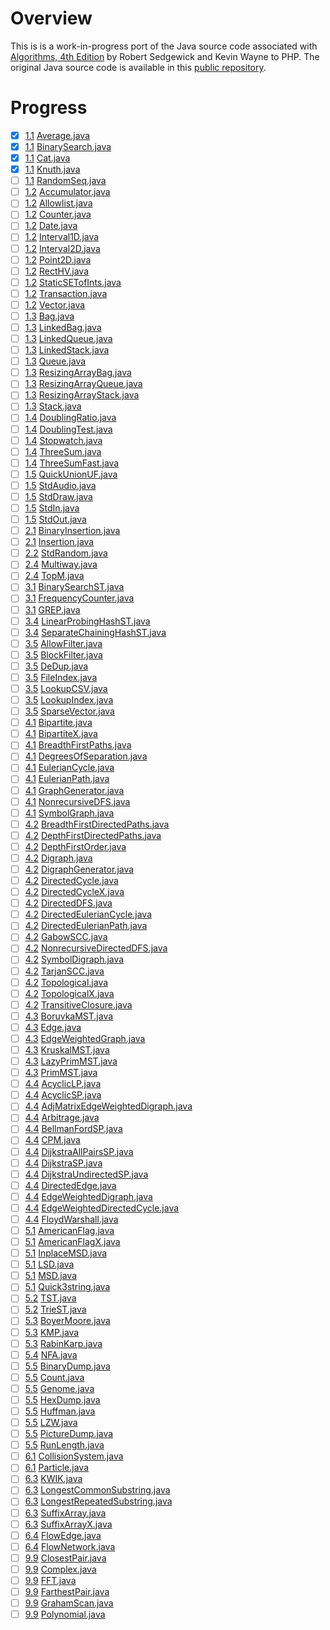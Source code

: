 # Overview

This is is a work-in-progress port of the Java source code associated
with [Algorithms, 4th Edition](http://amzn.to/13VNJi7)
by Robert Sedgewick and Kevin Wayne to PHP. The original Java source code is available in
this [public repository](https://github.com/kevin-wayne/algs4).

# Progress

- [x] [1.1](https://algs4.cs.princeton.edu/11model) [Average.java](https://github.com/kevin-wayne/algs4/blob/master/src/main/java/edu/princeton/cs/algs4/Average.java)
- [x] [1.1](https://algs4.cs.princeton.edu/11model) [BinarySearch.java](https://github.com/kevin-wayne/algs4/blob/master/src/main/java/edu/princeton/cs/algs4/BinarySearch.java)
- [x] [1.1](https://algs4.cs.princeton.edu/11model) [Cat.java](https://github.com/kevin-wayne/algs4/blob/master/src/main/java/edu/princeton/cs/algs4/Cat.java)
- [x] [1.1](https://algs4.cs.princeton.edu/11model) [Knuth.java](https://github.com/kevin-wayne/algs4/blob/master/src/main/java/edu/princeton/cs/algs4/Knuth.java)
- [ ] [1.1](https://algs4.cs.princeton.edu/11model) [RandomSeq.java](https://github.com/kevin-wayne/algs4/blob/master/src/main/java/edu/princeton/cs/algs4/RandomSeq.java)
- [ ] [1.2](https://algs4.cs.princeton.edu/12oop) [Accumulator.java](https://github.com/kevin-wayne/algs4/blob/master/src/main/java/edu/princeton/cs/algs4/Accumulator.java)
- [ ] [1.2](https://algs4.cs.princeton.edu/12oop) [Allowlist.java](https://github.com/kevin-wayne/algs4/blob/master/src/main/java/edu/princeton/cs/algs4/Allowlist.java)
- [ ] [1.2](https://algs4.cs.princeton.edu/12oop) [Counter.java](https://github.com/kevin-wayne/algs4/blob/master/src/main/java/edu/princeton/cs/algs4/Counter.java)
- [ ] [1.2](https://algs4.cs.princeton.edu/12oop) [Date.java](https://github.com/kevin-wayne/algs4/blob/master/src/main/java/edu/princeton/cs/algs4/Date.java)
- [ ] [1.2](https://algs4.cs.princeton.edu/12oop) [Interval1D.java](https://github.com/kevin-wayne/algs4/blob/master/src/main/java/edu/princeton/cs/algs4/Interval1D.java)
- [ ] [1.2](https://algs4.cs.princeton.edu/12oop) [Interval2D.java](https://github.com/kevin-wayne/algs4/blob/master/src/main/java/edu/princeton/cs/algs4/Interval2D.java)
- [ ] [1.2](https://algs4.cs.princeton.edu/12oop) [Point2D.java](https://github.com/kevin-wayne/algs4/blob/master/src/main/java/edu/princeton/cs/algs4/Point2D.java)
- [ ] [1.2](https://algs4.cs.princeton.edu/12oop) [RectHV.java](https://github.com/kevin-wayne/algs4/blob/master/src/main/java/edu/princeton/cs/algs4/RectHV.java)
- [ ] [1.2](https://algs4.cs.princeton.edu/12oop) [StaticSETofInts.java](https://github.com/kevin-wayne/algs4/blob/master/src/main/java/edu/princeton/cs/algs4/StaticSETofInts.java)
- [ ] [1.2](https://algs4.cs.princeton.edu/12oop) [Transaction.java](https://github.com/kevin-wayne/algs4/blob/master/src/main/java/edu/princeton/cs/algs4/Transaction.java)
- [ ] [1.2](https://algs4.cs.princeton.edu/12oop) [Vector.java](https://github.com/kevin-wayne/algs4/blob/master/src/main/java/edu/princeton/cs/algs4/Vector.java)
- [ ] [1.3](https://algs4.cs.princeton.edu/13stacks) [Bag.java](https://github.com/kevin-wayne/algs4/blob/master/src/main/java/edu/princeton/cs/algs4/Bag.java)
- [ ] [1.3](https://algs4.cs.princeton.edu/13stacks) [LinkedBag.java](https://github.com/kevin-wayne/algs4/blob/master/src/main/java/edu/princeton/cs/algs4/LinkedBag.java)
- [ ] [1.3](https://algs4.cs.princeton.edu/13stacks) [LinkedQueue.java](https://github.com/kevin-wayne/algs4/blob/master/src/main/java/edu/princeton/cs/algs4/LinkedQueue.java)
- [ ] [1.3](https://algs4.cs.princeton.edu/13stacks) [LinkedStack.java](https://github.com/kevin-wayne/algs4/blob/master/src/main/java/edu/princeton/cs/algs4/LinkedStack.java)
- [ ] [1.3](https://algs4.cs.princeton.edu/13stacks) [Queue.java](https://github.com/kevin-wayne/algs4/blob/master/src/main/java/edu/princeton/cs/algs4/Queue.java)
- [ ] [1.3](https://algs4.cs.princeton.edu/13stacks) [ResizingArrayBag.java](https://github.com/kevin-wayne/algs4/blob/master/src/main/java/edu/princeton/cs/algs4/ResizingArrayBag.java)
- [ ] [1.3](https://algs4.cs.princeton.edu/13stacks) [ResizingArrayQueue.java](https://github.com/kevin-wayne/algs4/blob/master/src/main/java/edu/princeton/cs/algs4/ResizingArrayQueue.java)
- [ ] [1.3](https://algs4.cs.princeton.edu/13stacks) [ResizingArrayStack.java](https://github.com/kevin-wayne/algs4/blob/master/src/main/java/edu/princeton/cs/algs4/ResizingArrayStack.java)
- [ ] [1.3](https://algs4.cs.princeton.edu/13stacks) [Stack.java](https://github.com/kevin-wayne/algs4/blob/master/src/main/java/edu/princeton/cs/algs4/Stack.java)
- [ ] [1.4](https://algs4.cs.princeton.edu/14analysis) [DoublingRatio.java](https://github.com/kevin-wayne/algs4/blob/master/src/main/java/edu/princeton/cs/algs4/DoublingRatio.java)
- [ ] [1.4](https://algs4.cs.princeton.edu/14analysis) [DoublingTest.java](https://github.com/kevin-wayne/algs4/blob/master/src/main/java/edu/princeton/cs/algs4/DoublingTest.java)
- [ ] [1.4](https://algs4.cs.princeton.edu/14analysis) [Stopwatch.java](https://github.com/kevin-wayne/algs4/blob/master/src/main/java/edu/princeton/cs/algs4/Stopwatch.java)
- [ ] [1.4](https://algs4.cs.princeton.edu/14analysis) [ThreeSum.java](https://github.com/kevin-wayne/algs4/blob/master/src/main/java/edu/princeton/cs/algs4/ThreeSum.java)
- [ ] [1.4](https://algs4.cs.princeton.edu/14analysis) [ThreeSumFast.java](https://github.com/kevin-wayne/algs4/blob/master/src/main/java/edu/princeton/cs/algs4/ThreeSumFast.java)
- [ ] [1.5](https://algs4.cs.princeton.edu/15uf) [QuickUnionUF.java](https://github.com/kevin-wayne/algs4/blob/master/src/main/java/edu/princeton/cs/algs4/QuickUnionUF.java)
- [ ] [1.5](https://introcs.cs.princeton.edu/15inout) [StdAudio.java](https://github.com/kevin-wayne/algs4/blob/master/src/main/java/edu/princeton/cs/algs4/StdAudio.java)
- [ ] [1.5](https://introcs.cs.princeton.edu/15inout) [StdDraw.java](https://github.com/kevin-wayne/algs4/blob/master/src/main/java/edu/princeton/cs/algs4/StdDraw.java)
- [ ] [1.5](https://introcs.cs.princeton.edu/15inout) [StdIn.java](https://github.com/kevin-wayne/algs4/blob/master/src/main/java/edu/princeton/cs/algs4/StdIn.java)
- [ ] [1.5](https://introcs.cs.princeton.edu/15inout) [StdOut.java](https://github.com/kevin-wayne/algs4/blob/master/src/main/java/edu/princeton/cs/algs4/StdOut.java)
- [ ] [2.1](https://algs4.cs.princeton.edu/21elementary) [BinaryInsertion.java](https://github.com/kevin-wayne/algs4/blob/master/src/main/java/edu/princeton/cs/algs4/BinaryInsertion.java)
- [ ] [2.1](https://algs4.cs.princeton.edu/21elementary) [Insertion.java](https://github.com/kevin-wayne/algs4/blob/master/src/main/java/edu/princeton/cs/algs4/Insertion.java)
- [ ] [2.2](https://introcs.cs.princeton.edu/22library) [StdRandom.java](https://github.com/kevin-wayne/algs4/blob/master/src/main/java/edu/princeton/cs/algs4/StdRandom.java)
- [ ] [2.4](https://algs4.cs.princeton.edu/24pq) [Multiway.java](https://github.com/kevin-wayne/algs4/blob/master/src/main/java/edu/princeton/cs/algs4/Multiway.java)
- [ ] [2.4](https://algs4.cs.princeton.edu/24pq) [TopM.java](https://github.com/kevin-wayne/algs4/blob/master/src/main/java/edu/princeton/cs/algs4/TopM.java)
- [ ] [3.1](https://algs4.cs.princeton.edu/31elementary) [BinarySearchST.java](https://github.com/kevin-wayne/algs4/blob/master/src/main/java/edu/princeton/cs/algs4/BinarySearchST.java)
- [ ] [3.1](https://algs4.cs.princeton.edu/31elementary) [FrequencyCounter.java](https://github.com/kevin-wayne/algs4/blob/master/src/main/java/edu/princeton/cs/algs4/FrequencyCounter.java)
- [ ] [3.1](https://algs4.cs.princeton.edu/31elementary) [GREP.java](https://github.com/kevin-wayne/algs4/blob/master/src/main/java/edu/princeton/cs/algs4/GREP.java)
- [ ] [3.4](https://algs4.cs.princeton.edu/34hash) [LinearProbingHashST.java](https://github.com/kevin-wayne/algs4/blob/master/src/main/java/edu/princeton/cs/algs4/LinearProbingHashST.java)
- [ ] [3.4](https://algs4.cs.princeton.edu/34hash) [SeparateChainingHashST.java](https://github.com/kevin-wayne/algs4/blob/master/src/main/java/edu/princeton/cs/algs4/SeparateChainingHashST.java)
- [ ] [3.5](https://algs4.cs.princeton.edu/35applications) [AllowFilter.java](https://github.com/kevin-wayne/algs4/blob/master/src/main/java/edu/princeton/cs/algs4/AllowFilter.java)
- [ ] [3.5](https://algs4.cs.princeton.edu/35applications) [BlockFilter.java](https://github.com/kevin-wayne/algs4/blob/master/src/main/java/edu/princeton/cs/algs4/BlockFilter.java)
- [ ] [3.5](https://algs4.cs.princeton.edu/35applications) [DeDup.java](https://github.com/kevin-wayne/algs4/blob/master/src/main/java/edu/princeton/cs/algs4/DeDup.java)
- [ ] [3.5](https://algs4.cs.princeton.edu/35applications) [FileIndex.java](https://github.com/kevin-wayne/algs4/blob/master/src/main/java/edu/princeton/cs/algs4/FileIndex.java)
- [ ] [3.5](https://algs4.cs.princeton.edu/35applications) [LookupCSV.java](https://github.com/kevin-wayne/algs4/blob/master/src/main/java/edu/princeton/cs/algs4/LookupCSV.java)
- [ ] [3.5](https://algs4.cs.princeton.edu/35applications) [LookupIndex.java](https://github.com/kevin-wayne/algs4/blob/master/src/main/java/edu/princeton/cs/algs4/LookupIndex.java)
- [ ] [3.5](https://algs4.cs.princeton.edu/35applications) [SparseVector.java](https://github.com/kevin-wayne/algs4/blob/master/src/main/java/edu/princeton/cs/algs4/SparseVector.java)
- [ ] [4.1](https://algs4.cs.princeton.edu/41graph) [Bipartite.java](https://github.com/kevin-wayne/algs4/blob/master/src/main/java/edu/princeton/cs/algs4/Bipartite.java)
- [ ] [4.1](https://algs4.cs.princeton.edu/41graph) [BipartiteX.java](https://github.com/kevin-wayne/algs4/blob/master/src/main/java/edu/princeton/cs/algs4/BipartiteX.java)
- [ ] [4.1](https://algs4.cs.princeton.edu/41graph) [BreadthFirstPaths.java](https://github.com/kevin-wayne/algs4/blob/master/src/main/java/edu/princeton/cs/algs4/BreadthFirstPaths.java)
- [ ] [4.1](https://algs4.cs.princeton.edu/41graph) [DegreesOfSeparation.java](https://github.com/kevin-wayne/algs4/blob/master/src/main/java/edu/princeton/cs/algs4/DegreesOfSeparation.java)
- [ ] [4.1](https://algs4.cs.princeton.edu/41graph) [EulerianCycle.java](https://github.com/kevin-wayne/algs4/blob/master/src/main/java/edu/princeton/cs/algs4/EulerianCycle.java)
- [ ] [4.1](https://algs4.cs.princeton.edu/41graph) [EulerianPath.java](https://github.com/kevin-wayne/algs4/blob/master/src/main/java/edu/princeton/cs/algs4/EulerianPath.java)
- [ ] [4.1](https://algs4.cs.princeton.edu/41graph) [GraphGenerator.java](https://github.com/kevin-wayne/algs4/blob/master/src/main/java/edu/princeton/cs/algs4/GraphGenerator.java)
- [ ] [4.1](https://algs4.cs.princeton.edu/41graph) [NonrecursiveDFS.java](https://github.com/kevin-wayne/algs4/blob/master/src/main/java/edu/princeton/cs/algs4/NonrecursiveDFS.java)
- [ ] [4.1](https://algs4.cs.princeton.edu/41graph) [SymbolGraph.java](https://github.com/kevin-wayne/algs4/blob/master/src/main/java/edu/princeton/cs/algs4/SymbolGraph.java)
- [ ] [4.2](https://algs4.cs.princeton.edu/42digraph) [BreadthFirstDirectedPaths.java](https://github.com/kevin-wayne/algs4/blob/master/src/main/java/edu/princeton/cs/algs4/BreadthFirstDirectedPaths.java)
- [ ] [4.2](https://algs4.cs.princeton.edu/42digraph) [DepthFirstDirectedPaths.java](https://github.com/kevin-wayne/algs4/blob/master/src/main/java/edu/princeton/cs/algs4/DepthFirstDirectedPaths.java)
- [ ] [4.2](https://algs4.cs.princeton.edu/42digraph) [DepthFirstOrder.java](https://github.com/kevin-wayne/algs4/blob/master/src/main/java/edu/princeton/cs/algs4/DepthFirstOrder.java)
- [ ] [4.2](https://algs4.cs.princeton.edu/42digraph) [Digraph.java](https://github.com/kevin-wayne/algs4/blob/master/src/main/java/edu/princeton/cs/algs4/Digraph.java)
- [ ] [4.2](https://algs4.cs.princeton.edu/42digraph) [DigraphGenerator.java](https://github.com/kevin-wayne/algs4/blob/master/src/main/java/edu/princeton/cs/algs4/DigraphGenerator.java)
- [ ] [4.2](https://algs4.cs.princeton.edu/42digraph) [DirectedCycle.java](https://github.com/kevin-wayne/algs4/blob/master/src/main/java/edu/princeton/cs/algs4/DirectedCycle.java)
- [ ] [4.2](https://algs4.cs.princeton.edu/42digraph) [DirectedCycleX.java](https://github.com/kevin-wayne/algs4/blob/master/src/main/java/edu/princeton/cs/algs4/DirectedCycleX.java)
- [ ] [4.2](https://algs4.cs.princeton.edu/42digraph) [DirectedDFS.java](https://github.com/kevin-wayne/algs4/blob/master/src/main/java/edu/princeton/cs/algs4/DirectedDFS.java)
- [ ] [4.2](https://algs4.cs.princeton.edu/42digraph) [DirectedEulerianCycle.java](https://github.com/kevin-wayne/algs4/blob/master/src/main/java/edu/princeton/cs/algs4/DirectedEulerianCycle.java)
- [ ] [4.2](https://algs4.cs.princeton.edu/42digraph) [DirectedEulerianPath.java](https://github.com/kevin-wayne/algs4/blob/master/src/main/java/edu/princeton/cs/algs4/DirectedEulerianPath.java)
- [ ] [4.2](https://algs4.cs.princeton.edu/42digraph) [GabowSCC.java](https://github.com/kevin-wayne/algs4/blob/master/src/main/java/edu/princeton/cs/algs4/GabowSCC.java)
- [ ] [4.2](https://algs4.cs.princeton.edu/42digraph) [NonrecursiveDirectedDFS.java](https://github.com/kevin-wayne/algs4/blob/master/src/main/java/edu/princeton/cs/algs4/NonrecursiveDirectedDFS.java)
- [ ] [4.2](https://algs4.cs.princeton.edu/42digraph) [SymbolDigraph.java](https://github.com/kevin-wayne/algs4/blob/master/src/main/java/edu/princeton/cs/algs4/SymbolDigraph.java)
- [ ] [4.2](https://algs4.cs.princeton.edu/42digraph) [TarjanSCC.java](https://github.com/kevin-wayne/algs4/blob/master/src/main/java/edu/princeton/cs/algs4/TarjanSCC.java)
- [ ] [4.2](https://algs4.cs.princeton.edu/42digraph) [Topological.java](https://github.com/kevin-wayne/algs4/blob/master/src/main/java/edu/princeton/cs/algs4/Topological.java)
- [ ] [4.2](https://algs4.cs.princeton.edu/42digraph) [TopologicalX.java](https://github.com/kevin-wayne/algs4/blob/master/src/main/java/edu/princeton/cs/algs4/TopologicalX.java)
- [ ] [4.2](https://algs4.cs.princeton.edu/42digraph) [TransitiveClosure.java](https://github.com/kevin-wayne/algs4/blob/master/src/main/java/edu/princeton/cs/algs4/TransitiveClosure.java)
- [ ] [4.3](https://algs4.cs.princeton.edu/43mst) [BoruvkaMST.java](https://github.com/kevin-wayne/algs4/blob/master/src/main/java/edu/princeton/cs/algs4/BoruvkaMST.java)
- [ ] [4.3](https://algs4.cs.princeton.edu/43mst) [Edge.java](https://github.com/kevin-wayne/algs4/blob/master/src/main/java/edu/princeton/cs/algs4/Edge.java)
- [ ] [4.3](https://algs4.cs.princeton.edu/43mst) [EdgeWeightedGraph.java](https://github.com/kevin-wayne/algs4/blob/master/src/main/java/edu/princeton/cs/algs4/EdgeWeightedGraph.java)
- [ ] [4.3](https://algs4.cs.princeton.edu/43mst) [KruskalMST.java](https://github.com/kevin-wayne/algs4/blob/master/src/main/java/edu/princeton/cs/algs4/KruskalMST.java)
- [ ] [4.3](https://algs4.cs.princeton.edu/43mst) [LazyPrimMST.java](https://github.com/kevin-wayne/algs4/blob/master/src/main/java/edu/princeton/cs/algs4/LazyPrimMST.java)
- [ ] [4.3](https://algs4.cs.princeton.edu/43mst) [PrimMST.java](https://github.com/kevin-wayne/algs4/blob/master/src/main/java/edu/princeton/cs/algs4/PrimMST.java)
- [ ] [4.4](https://algs4.cs.princeton.edu/44sp) [AcyclicLP.java](https://github.com/kevin-wayne/algs4/blob/master/src/main/java/edu/princeton/cs/algs4/AcyclicLP.java)
- [ ] [4.4](https://algs4.cs.princeton.edu/44sp) [AcyclicSP.java](https://github.com/kevin-wayne/algs4/blob/master/src/main/java/edu/princeton/cs/algs4/AcyclicSP.java)
- [ ] [4.4](https://algs4.cs.princeton.edu/44sp) [AdjMatrixEdgeWeightedDigraph.java](https://github.com/kevin-wayne/algs4/blob/master/src/main/java/edu/princeton/cs/algs4/AdjMatrixEdgeWeightedDigraph.java)
- [ ] [4.4](https://algs4.cs.princeton.edu/44sp) [Arbitrage.java](https://github.com/kevin-wayne/algs4/blob/master/src/main/java/edu/princeton/cs/algs4/Arbitrage.java)
- [ ] [4.4](https://algs4.cs.princeton.edu/44sp) [BellmanFordSP.java](https://github.com/kevin-wayne/algs4/blob/master/src/main/java/edu/princeton/cs/algs4/BellmanFordSP.java)
- [ ] [4.4](https://algs4.cs.princeton.edu/44sp) [CPM.java](https://github.com/kevin-wayne/algs4/blob/master/src/main/java/edu/princeton/cs/algs4/CPM.java)
- [ ] [4.4](https://algs4.cs.princeton.edu/44sp) [DijkstraAllPairsSP.java](https://github.com/kevin-wayne/algs4/blob/master/src/main/java/edu/princeton/cs/algs4/DijkstraAllPairsSP.java)
- [ ] [4.4](https://algs4.cs.princeton.edu/44sp) [DijkstraSP.java](https://github.com/kevin-wayne/algs4/blob/master/src/main/java/edu/princeton/cs/algs4/DijkstraSP.java)
- [ ] [4.4](https://algs4.cs.princeton.edu/44sp) [DijkstraUndirectedSP.java](https://github.com/kevin-wayne/algs4/blob/master/src/main/java/edu/princeton/cs/algs4/DijkstraUndirectedSP.java)
- [ ] [4.4](https://algs4.cs.princeton.edu/44sp) [DirectedEdge.java](https://github.com/kevin-wayne/algs4/blob/master/src/main/java/edu/princeton/cs/algs4/DirectedEdge.java)
- [ ] [4.4](https://algs4.cs.princeton.edu/44sp) [EdgeWeightedDigraph.java](https://github.com/kevin-wayne/algs4/blob/master/src/main/java/edu/princeton/cs/algs4/EdgeWeightedDigraph.java)
- [ ] [4.4](https://algs4.cs.princeton.edu/44sp) [EdgeWeightedDirectedCycle.java](https://github.com/kevin-wayne/algs4/blob/master/src/main/java/edu/princeton/cs/algs4/EdgeWeightedDirectedCycle.java)
- [ ] [4.4](https://algs4.cs.princeton.edu/44sp) [FloydWarshall.java](https://github.com/kevin-wayne/algs4/blob/master/src/main/java/edu/princeton/cs/algs4/FloydWarshall.java)
- [ ] [5.1](https://algs4.cs.princeton.edu/51radix) [AmericanFlag.java](https://github.com/kevin-wayne/algs4/blob/master/src/main/java/edu/princeton/cs/algs4/AmericanFlag.java)
- [ ] [5.1](https://algs4.cs.princeton.edu/51radix) [AmericanFlagX.java](https://github.com/kevin-wayne/algs4/blob/master/src/main/java/edu/princeton/cs/algs4/AmericanFlagX.java)
- [ ] [5.1](https://algs4.cs.princeton.edu/51radix) [InplaceMSD.java](https://github.com/kevin-wayne/algs4/blob/master/src/main/java/edu/princeton/cs/algs4/InplaceMSD.java)
- [ ] [5.1](https://algs4.cs.princeton.edu/51radix) [LSD.java](https://github.com/kevin-wayne/algs4/blob/master/src/main/java/edu/princeton/cs/algs4/LSD.java)
- [ ] [5.1](https://algs4.cs.princeton.edu/51radix) [MSD.java](https://github.com/kevin-wayne/algs4/blob/master/src/main/java/edu/princeton/cs/algs4/MSD.java)
- [ ] [5.1](https://algs4.cs.princeton.edu/51radix) [Quick3string.java](https://github.com/kevin-wayne/algs4/blob/master/src/main/java/edu/princeton/cs/algs4/Quick3string.java)
- [ ] [5.2](https://algs4.cs.princeton.edu/52trie) [TST.java](https://github.com/kevin-wayne/algs4/blob/master/src/main/java/edu/princeton/cs/algs4/TST.java)
- [ ] [5.2](https://algs4.cs.princeton.edu/52trie) [TrieST.java](https://github.com/kevin-wayne/algs4/blob/master/src/main/java/edu/princeton/cs/algs4/TrieST.java)
- [ ] [5.3](https://algs4.cs.princeton.edu/53substring) [BoyerMoore.java](https://github.com/kevin-wayne/algs4/blob/master/src/main/java/edu/princeton/cs/algs4/BoyerMoore.java)
- [ ] [5.3](https://algs4.cs.princeton.edu/53substring) [KMP.java](https://github.com/kevin-wayne/algs4/blob/master/src/main/java/edu/princeton/cs/algs4/KMP.java)
- [ ] [5.3](https://algs4.cs.princeton.edu/53substring) [RabinKarp.java](https://github.com/kevin-wayne/algs4/blob/master/src/main/java/edu/princeton/cs/algs4/RabinKarp.java)
- [ ] [5.4](https://algs4.cs.princeton.edu/54regexp) [NFA.java](https://github.com/kevin-wayne/algs4/blob/master/src/main/java/edu/princeton/cs/algs4/NFA.java)
- [ ] [5.5](https://algs4.cs.princeton.edu/55compression) [BinaryDump.java](https://github.com/kevin-wayne/algs4/blob/master/src/main/java/edu/princeton/cs/algs4/BinaryDump.java)
- [ ] [5.5](https://algs4.cs.princeton.edu/55compress) [Count.java](https://github.com/kevin-wayne/algs4/blob/master/src/main/java/edu/princeton/cs/algs4/Count.java)
- [ ] [5.5](https://algs4.cs.princeton.edu/55compression) [Genome.java](https://github.com/kevin-wayne/algs4/blob/master/src/main/java/edu/princeton/cs/algs4/Genome.java)
- [ ] [5.5](https://algs4.cs.princeton.edu/55compression) [HexDump.java](https://github.com/kevin-wayne/algs4/blob/master/src/main/java/edu/princeton/cs/algs4/HexDump.java)
- [ ] [5.5](https://algs4.cs.princeton.edu/55compression) [Huffman.java](https://github.com/kevin-wayne/algs4/blob/master/src/main/java/edu/princeton/cs/algs4/Huffman.java)
- [ ] [5.5](https://algs4.cs.princeton.edu/55compression) [LZW.java](https://github.com/kevin-wayne/algs4/blob/master/src/main/java/edu/princeton/cs/algs4/LZW.java)
- [ ] [5.5](https://algs4.cs.princeton.edu/55compression) [PictureDump.java](https://github.com/kevin-wayne/algs4/blob/master/src/main/java/edu/princeton/cs/algs4/PictureDump.java)
- [ ] [5.5](https://algs4.cs.princeton.edu/55compression) [RunLength.java](https://github.com/kevin-wayne/algs4/blob/master/src/main/java/edu/princeton/cs/algs4/RunLength.java)
- [ ] [6.1](https://algs4.cs.princeton.edu/61event) [CollisionSystem.java](https://github.com/kevin-wayne/algs4/blob/master/src/main/java/edu/princeton/cs/algs4/CollisionSystem.java)
- [ ] [6.1](https://algs4.cs.princeton.edu/61event) [Particle.java](https://github.com/kevin-wayne/algs4/blob/master/src/main/java/edu/princeton/cs/algs4/Particle.java)
- [ ] [6.3](https://algs4.cs.princeton.edu/63suffix) [KWIK.java](https://github.com/kevin-wayne/algs4/blob/master/src/main/java/edu/princeton/cs/algs4/KWIK.java)
- [ ] [6.3](https://algs4.cs.princeton.edu/63suffix) [LongestCommonSubstring.java](https://github.com/kevin-wayne/algs4/blob/master/src/main/java/edu/princeton/cs/algs4/LongestCommonSubstring.java)
- [ ] [6.3](https://algs4.cs.princeton.edu/63suffix) [LongestRepeatedSubstring.java](https://github.com/kevin-wayne/algs4/blob/master/src/main/java/edu/princeton/cs/algs4/LongestRepeatedSubstring.java)
- [ ] [6.3](https://algs4.cs.princeton.edu/63suffix) [SuffixArray.java](https://github.com/kevin-wayne/algs4/blob/master/src/main/java/edu/princeton/cs/algs4/SuffixArray.java)
- [ ] [6.3](https://algs4.cs.princeton.edu/63suffix) [SuffixArrayX.java](https://github.com/kevin-wayne/algs4/blob/master/src/main/java/edu/princeton/cs/algs4/SuffixArrayX.java)
- [ ] [6.4](https://algs4.cs.princeton.edu/64maxflow) [FlowEdge.java](https://github.com/kevin-wayne/algs4/blob/master/src/main/java/edu/princeton/cs/algs4/FlowEdge.java)
- [ ] [6.4](https://algs4.cs.princeton.edu/64maxflow) [FlowNetwork.java](https://github.com/kevin-wayne/algs4/blob/master/src/main/java/edu/princeton/cs/algs4/FlowNetwork.java)
- [ ] [9.9](https://algs4.cs.princeton.edu/99hull) [ClosestPair.java](https://github.com/kevin-wayne/algs4/blob/master/src/main/java/edu/princeton/cs/algs4/ClosestPair.java)
- [ ] [9.9](https://algs4.cs.princeton.edu/99scientific) [Complex.java](https://github.com/kevin-wayne/algs4/blob/master/src/main/java/edu/princeton/cs/algs4/Complex.java)
- [ ] [9.9](https://algs4.cs.princeton.edu/99scientific) [FFT.java](https://github.com/kevin-wayne/algs4/blob/master/src/main/java/edu/princeton/cs/algs4/FFT.java)
- [ ] [9.9](https://algs4.cs.princeton.edu/99hull) [FarthestPair.java](https://github.com/kevin-wayne/algs4/blob/master/src/main/java/edu/princeton/cs/algs4/FarthestPair.java)
- [ ] [9.9](https://algs4.cs.princeton.edu/99scientific) [GrahamScan.java](https://github.com/kevin-wayne/algs4/blob/master/src/main/java/edu/princeton/cs/algs4/GrahamScan.java)
- [ ] [9.9](https://algs4.cs.princeton.edu/99scientific) [Polynomial.java](https://github.com/kevin-wayne/algs4/blob/master/src/main/java/edu/princeton/cs/algs4/Polynomial.java)
